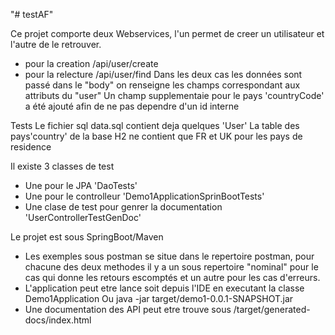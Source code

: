 "# testAF"
 
Ce projet comporte deux Webservices, l'un permet de creer un utilisateur et l'autre de le retrouver.
* pour la creation
/api/user/create
* pour la relecture
/api/user/find
Dans les deux cas les données sont passé dans le "body" on renseigne les champs correspondant aux attributs du "user"
Un champ supplementaie pour le pays 'countryCode' a été ajouté afin de ne pas dependre d'un id interne

Tests
Le fichier sql data.sql contient deja quelques 'User'
La table des pays'country' de la base H2 ne contient que FR et UK pour les pays de residence

Il existe 3 classes de test
* Une pour le JPA 'DaoTests'
* Une pour le controlleur 'Demo1ApplicationSprinBootTests'
* Une clase de test pour genrer la documentation 'UserControllerTestGenDoc'



Le projet est sous SpringBoot/Maven 
* Les exemples sous postman se situe dans le repertoire postman, 
pour chacune des deux methodes il y a un sous repertoire "nominal" pour le cas qui donne les retours escomptés et un autre pour les cas d'erreurs.
* L'application peut etre lance soit depuis l'IDE en executant la classe Demo1Application Ou java -jar target/demo1-0.0.1-SNAPSHOT.jar 
* Une documentation des API peut etre trouve sous /target/generated-docs/index.html


